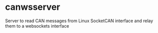 canwsserver
===========

Server to read CAN messages from Linux SocketCAN interface and relay them to a websockets interface